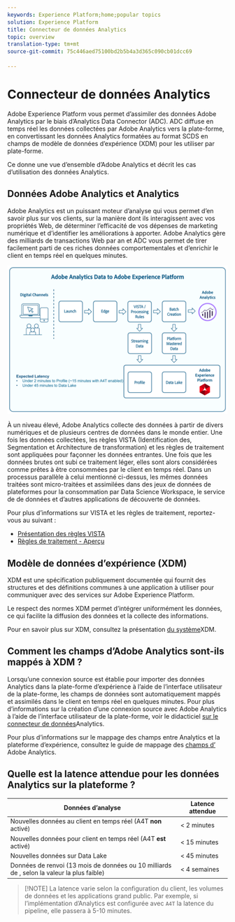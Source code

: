 ```yaml
---
keywords: Experience Platform;home;popular topics
solution: Experience Platform
title: Connecteur de données Analytics
topic: overview
translation-type: tm+mt
source-git-commit: 75c446aed75100bd2b5b4a3d365c090cb01dcc69

---
```



# Connecteur de données Analytics

Adobe Experience Platform vous permet d’assimiler des données Adobe Analytics par le biais d’Analytics Data Connector (ADC). ADC diffuse en temps réel les données collectées par Adobe Analytics vers la plate-forme, en convertissant les données Analytics formatées au format SCDS en champs de modèle de données d’expérience (XDM) pour les utiliser par plate-forme.

Ce donne une vue d’ensemble d’Adobe Analytics et décrit les cas d’utilisation des données Analytics.

## Données Adobe Analytics et Analytics

Adobe Analytics est un puissant moteur d’analyse qui vous permet d’en savoir plus sur vos clients, sur la manière dont ils interagissent avec vos propriétés Web, de déterminer l’efficacité de vos dépenses de marketing numérique et d’identifier les améliorations à apporter. Adobe Analytics gère des milliards de transactions Web par an et ADC vous permet de tirer facilement parti de ces riches données comportementales et d’enrichir le client en temps réel en quelques minutes.

![](./images/analytics-data-experience-platform.png)

À un niveau élevé, Adobe Analytics collecte des données à partir de divers numériques et de plusieurs centres de données dans le monde entier. Une fois les données collectées, les règles VISTA (Identification des, Segmentation et Architecture de transformation) et les règles de traitement sont appliquées pour façonner les données entrantes. Une fois que les données brutes ont subi ce traitement léger, elles sont alors considérées comme prêtes à être consommées par le client en temps réel. Dans un processus parallèle à celui mentionné ci-dessus, les mêmes données traitées sont micro-traitées et assimilées dans des jeux de données de plateformes pour la consommation par Data Science Workspace, le service de  de données et d’autres applications de découverte de données.

Pour plus d’informations sur VISTA et les règles de traitement, reportez-vous au  suivant :
* [Présentation des règles VISTA](https://marketing.adobe.com/resources/help/fr_FR/reference/VISTA.html)
* [Règles de traitement - Aperçu](https://docs.adobe.com/content/help/fr-FR/analytics/admin/admin-tools/processing-rules/processing-rules.html)

## Modèle de données d’expérience (XDM)

XDM est une spécification publiquement documentée qui fournit des structures et des définitions communes à une application à utiliser pour communiquer avec des services sur Adobe Experience Platform.

Le respect des normes XDM permet d’intégrer uniformément les données, ce qui facilite la diffusion des données et la collecte des informations.

Pour en savoir plus sur XDM, consultez la présentation [du système](../../../xdm/home.md)XDM.

## Comment les champs d’Adobe Analytics sont-ils mappés à XDM ?

Lorsqu’une connexion source est établie pour importer des données Analytics dans la plate-forme d’expérience à l’aide de l’interface utilisateur de la plate-forme, les champs de données sont automatiquement mappés et assimilés dans le client en temps réel en quelques minutes. Pour plus d’informations sur la création d’une connexion source avec Adobe Analytics à l’aide de l’interface utilisateur de la plate-forme, voir le didacticiel [sur le connecteur de données](../../tutorials/ui/create/adobe-applications/analytics.md)Analytics.

Pour plus d’informations sur le mappage des champs entre Analytics et la plateforme d’expérience, consultez le guide de mappage des [champs d’](./mapping/analytics.md) Adobe Analytics.

## Quelle est la latence attendue pour les données Analytics sur la plateforme ?

| Données d’analyse | Latence attendue |
| -------------- | ---------------- |
| Nouvelles données au client en temps réel (A4T **non** activé) | &lt; 2 minutes |
| Nouvelles données pour  client en temps réel (A4T **est** activé) | &lt; 15 minutes |
| Nouvelles données sur Data Lake | &lt; 45 minutes |
| Données de renvoi (13 mois de données ou 10 milliards de , selon la valeur la plus faible) | &lt; 4 semaines |

>[!NOTE] La latence varie selon la configuration du client, les volumes de données et les applications grand public. Par exemple, si l’implémentation d’Analytics est configurée avec `A4T` la latence du pipeline, elle passera à 5-10 minutes.